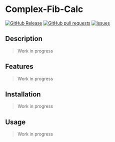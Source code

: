 # Complex-Fib-Calc
[![GitHub Release](https://img.shields.io/github/release/zjayers/complex-fib-calc.svg?style=flat)](https://github.com/zjayers/complex-fib-calc/releases)
[![GitHub pull requests](https://img.shields.io/github/issues-pr/zjayers/complex-fib-calc.svg?style=flat)](https://github.com/zjayers/complex-fib-calc/pulls)
[![Issues](https://img.shields.io/github/issues-raw/zjayers/complex-fib-calc.svg?maxAge=25000)](https://github.com/zjayers/complex-fib-calc/issues)

## Description

> Work in progress

## Features

> Work in progress

## Installation

> Work in progress

## Usage

> Work in progress
